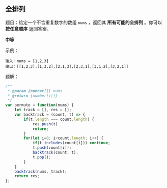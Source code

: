 ## 全排列

题目：给定一个不含重复数字的数组 `nums` ，返回其 **所有可能的全排列** 。你可以 **按任意顺序** 返回答案。

**中等**

示例：

```
输入：nums = [1,2,3]
输出：[[1,2,3],[1,3,2],[2,1,3],[2,3,1],[3,1,2],[3,2,1]]
```

题解：

```javascript
/**
 * @param {number[]} nums
 * @return {number[][]}
 */
var permute = function(nums) {
    let track = [], res = [];
    var backtrack = (count, t) => {
        if(t.length === count.length) {
            res.push(t)
            return;
        }
        for(let i=0; i<count.length; i++) {
            if(t.includes(count[i])) continue;
            t.push(count[i]);
            backtrack(count, t);
            t.pop();
        }
    }
    backtrack(nums, track);
    return res;
};
```

